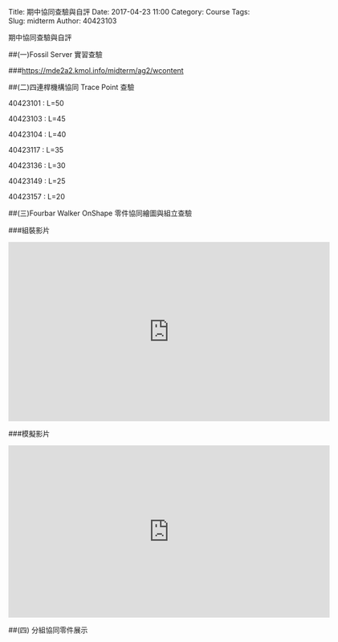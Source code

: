 Title: 期中協同查驗與自評
Date: 2017-04-23 11:00
Category: Course
Tags: 
Slug: midterm
Author: 40423103

期中協同查驗與自評

<!-- PELICAN_END_SUMMARY -->

##(一)Fossil Server 實習查驗

###<a href="https://mde2a2.kmol.info/midterm/ag2/wcontent">https://mde2a2.kmol.info/midterm/ag2/wcontent</a>

##(二)四連桿機構協同 Trace Point 查驗




<!-- 導入 Brython 標準程式庫 -->
 
<script type="text/javascript" src="https://cdn.rawgit.com/brython-dev/brython/master/www/src/brython_dist.js">
</script>
 
<!-- 啟動 Brython -->
 
<script>
window.onload=function(){
brython(1);
}
</script>

40423101 : L=50
 
 <!-- 以下實際利用  Brython 畫四連桿 trace point 路徑-->
 <canvas id="40423101" width="600" height="400"></canvas>
  
<script type="text/python3">
from browser import document as doc
from browser import html
import math
# 準備繪圖畫布
canvas = doc["40423101"]
ctx = canvas.getContext("2d")
 
fourbar_data = open("./../40423101/data/midterm1.csv").read()
fourbar_list = fourbar_data.splitlines()
# 以下可以利用 ctx 物件進行畫圖
# 先畫一條直線
ctx.beginPath()
# 設定線的寬度為 1 個單位
ctx.lineWidth = 1
# 利用 transform 將 y 座標反轉, 且 offset canvas.height
# (X scale, X skew, Y skew, Y scale, X offset, Y offset)
# 配合圖形位置進行座標轉換
ctx.transform(1, 0, 0, -1, canvas.width/2+250, canvas.height/2+100)
# 畫出 x 與 y 座標線
# 各座標值放大 3 倍
ratio = 3
ctx.moveTo(0, 0)
ctx.lineTo(-30*ratio, 0)
start_point = fourbar_list[0].split(",")
ctx.moveTo(float(start_point[0])*ratio, float(start_point[1])*ratio)
count = 0
for data in fourbar_list[1:]:
    point = data.split(",")
    #count = count + 1
    #container1 <= str(count) + ":" + point[0] + "," + point[1]
    #container1 <= html.BR()
    ctx.lineTo(float(point[0])*ratio, float(point[1])*ratio)
# 設定顏色為藍色, 也可以使用 "rgb(0, 0, 255)" 字串設定顏色值
ctx.strokeStyle = "blue"
# 實際執行畫線
ctx.stroke()
ctx.closePath()
</script>

40423103 : L=45
 
 <!-- 以下實際利用  Brython 畫四連桿 trace point 路徑-->
 <canvas id="40423103" width="600" height="400"></canvas>
  
<script type="text/python3">
from browser import document as doc
from browser import html
import math
# 準備繪圖畫布
canvas = doc["40423103"]
ctx = canvas.getContext("2d")
 
fourbar_data = open("./../40423103/data/midterm2.csv").read()
fourbar_list = fourbar_data.splitlines()
# 以下可以利用 ctx 物件進行畫圖
# 先畫一條直線
ctx.beginPath()
# 設定線的寬度為 1 個單位
ctx.lineWidth = 1
# 利用 transform 將 y 座標反轉, 且 offset canvas.height
# (X scale, X skew, Y skew, Y scale, X offset, Y offset)
# 配合圖形位置進行座標轉換
ctx.transform(1, 0, 0, -1, canvas.width/2+250, canvas.height/2+100)
# 畫出 x 與 y 座標線
# 各座標值放大 3 倍
ratio = 3
ctx.moveTo(0, 0)
ctx.lineTo(-30*ratio, 0)
start_point = fourbar_list[0].split(",")
ctx.moveTo(float(start_point[0])*ratio, float(start_point[1])*ratio)
count = 0
for data in fourbar_list[1:]:
    point = data.split(",")
    #count = count + 1
    #container1 <= str(count) + ":" + point[0] + "," + point[1]
    #container1 <= html.BR()
    ctx.lineTo(float(point[0])*ratio, float(point[1])*ratio)
# 設定顏色為藍色, 也可以使用 "rgb(0, 0, 255)" 字串設定顏色值
ctx.strokeStyle = "blue"
# 實際執行畫線
ctx.stroke()
ctx.closePath()
</script>

40423104 : L=40
 
 <!-- 以下實際利用  Brython 畫四連桿 trace point 路徑-->
 <canvas id="40423104" width="600" height="400"></canvas>
  
<script type="text/python3">
from browser import document as doc
from browser import html
import math
# 準備繪圖畫布
canvas = doc["40423104"]
ctx = canvas.getContext("2d")
 
fourbar_data = open("./../40423104/data/midterm3.csv").read()
fourbar_list = fourbar_data.splitlines()
# 以下可以利用 ctx 物件進行畫圖
# 先畫一條直線
ctx.beginPath()
# 設定線的寬度為 1 個單位
ctx.lineWidth = 1
# 利用 transform 將 y 座標反轉, 且 offset canvas.height
# (X scale, X skew, Y skew, Y scale, X offset, Y offset)
# 配合圖形位置進行座標轉換
ctx.transform(1, 0, 0, -1, canvas.width/2+250, canvas.height/2+100)
# 畫出 x 與 y 座標線
# 各座標值放大 3 倍
ratio = 3
ctx.moveTo(0, 0)
ctx.lineTo(-30*ratio, 0)
start_point = fourbar_list[0].split(",")
ctx.moveTo(float(start_point[0])*ratio, float(start_point[1])*ratio)
count = 0
for data in fourbar_list[1:]:
    point = data.split(",")
    #count = count + 1
    #container1 <= str(count) + ":" + point[0] + "," + point[1]
    #container1 <= html.BR()
    ctx.lineTo(float(point[0])*ratio, float(point[1])*ratio)
# 設定顏色為藍色, 也可以使用 "rgb(0, 0, 255)" 字串設定顏色值
ctx.strokeStyle = "blue"
# 實際執行畫線
ctx.stroke()
ctx.closePath()
</script>

40423117 : L=35
 
 <!-- 以下實際利用  Brython 畫四連桿 trace point 路徑-->
 <canvas id="40423117" width="600" height="400"></canvas>
  
<script type="text/python3">
from browser import document as doc
from browser import html
import math
# 準備繪圖畫布
canvas = doc["40423117"]
ctx = canvas.getContext("2d")
 
fourbar_data = open("./../40423117/data/midterm4.csv").read()
fourbar_list = fourbar_data.splitlines()
# 以下可以利用 ctx 物件進行畫圖
# 先畫一條直線
ctx.beginPath()
# 設定線的寬度為 1 個單位
ctx.lineWidth = 1
# 利用 transform 將 y 座標反轉, 且 offset canvas.height
# (X scale, X skew, Y skew, Y scale, X offset, Y offset)
# 配合圖形位置進行座標轉換
ctx.transform(1, 0, 0, -1, canvas.width/2+250, canvas.height/2+100)
# 畫出 x 與 y 座標線
# 各座標值放大 3 倍
ratio = 3
ctx.moveTo(0, 0)
ctx.lineTo(-30*ratio, 0)
start_point = fourbar_list[0].split(",")
ctx.moveTo(float(start_point[0])*ratio, float(start_point[1])*ratio)
count = 0
for data in fourbar_list[1:]:
    point = data.split(",")
    #count = count + 1
    #container1 <= str(count) + ":" + point[0] + "," + point[1]
    #container1 <= html.BR()
    ctx.lineTo(float(point[0])*ratio, float(point[1])*ratio)
# 設定顏色為藍色, 也可以使用 "rgb(0, 0, 255)" 字串設定顏色值
ctx.strokeStyle = "blue"
# 實際執行畫線
ctx.stroke()
ctx.closePath()
</script>

40423136 : L=30
 
 <!-- 以下實際利用  Brython 畫四連桿 trace point 路徑-->
 <canvas id="40423136" width="600" height="400"></canvas>
  
<script type="text/python3">
from browser import document as doc
from browser import html
import math
# 準備繪圖畫布
canvas = doc["40423136"]
ctx = canvas.getContext("2d")
 
fourbar_data = open("./../40423136/data/midterm5.csv").read()
fourbar_list = fourbar_data.splitlines()
# 以下可以利用 ctx 物件進行畫圖
# 先畫一條直線
ctx.beginPath()
# 設定線的寬度為 1 個單位
ctx.lineWidth = 1
# 利用 transform 將 y 座標反轉, 且 offset canvas.height
# (X scale, X skew, Y skew, Y scale, X offset, Y offset)
# 配合圖形位置進行座標轉換
ctx.transform(1, 0, 0, -1, canvas.width/2+250, canvas.height/2+100)
# 畫出 x 與 y 座標線
# 各座標值放大 3 倍
ratio = 3
ctx.moveTo(0, 0)
ctx.lineTo(-30*ratio, 0)
start_point = fourbar_list[0].split(",")
ctx.moveTo(float(start_point[0])*ratio, float(start_point[1])*ratio)
count = 0
for data in fourbar_list[1:]:
    point = data.split(",")
    #count = count + 1
    #container1 <= str(count) + ":" + point[0] + "," + point[1]
    #container1 <= html.BR()
    ctx.lineTo(float(point[0])*ratio, float(point[1])*ratio)
# 設定顏色為藍色, 也可以使用 "rgb(0, 0, 255)" 字串設定顏色值
ctx.strokeStyle = "blue"
# 實際執行畫線
ctx.stroke()
ctx.closePath()
</script>

40423149 : L=25
 
 <!-- 以下實際利用  Brython 畫四連桿 trace point 路徑-->
 <canvas id="40423149" width="600" height="400"></canvas>
  
<script type="text/python3">
from browser import document as doc
from browser import html
import math
# 準備繪圖畫布
canvas = doc["40423149"]
ctx = canvas.getContext("2d")
 
fourbar_data = open("./../40423149/data/midterm6.csv").read()
fourbar_list = fourbar_data.splitlines()
# 以下可以利用 ctx 物件進行畫圖
# 先畫一條直線
ctx.beginPath()
# 設定線的寬度為 1 個單位
ctx.lineWidth = 1
# 利用 transform 將 y 座標反轉, 且 offset canvas.height
# (X scale, X skew, Y skew, Y scale, X offset, Y offset)
# 配合圖形位置進行座標轉換
ctx.transform(1, 0, 0, -1, canvas.width/2+250, canvas.height/2+100)
# 畫出 x 與 y 座標線
# 各座標值放大 3 倍
ratio = 3
ctx.moveTo(0, 0)
ctx.lineTo(-30*ratio, 0)
start_point = fourbar_list[0].split(",")
ctx.moveTo(float(start_point[0])*ratio, float(start_point[1])*ratio)
count = 0
for data in fourbar_list[1:]:
    point = data.split(",")
    #count = count + 1
    #container1 <= str(count) + ":" + point[0] + "," + point[1]
    #container1 <= html.BR()
    ctx.lineTo(float(point[0])*ratio, float(point[1])*ratio)
# 設定顏色為藍色, 也可以使用 "rgb(0, 0, 255)" 字串設定顏色值
ctx.strokeStyle = "blue"
# 實際執行畫線
ctx.stroke()
ctx.closePath()
</script>

 40423157 : L=20
 
 <!-- 以下實際利用  Brython 畫四連桿 trace point 路徑-->
 <canvas id="40423157" width="600" height="400"></canvas>
  
<script type="text/python3">
from browser import document as doc
from browser import html
import math
# 準備繪圖畫布
canvas = doc["40423157"]
ctx = canvas.getContext("2d")
 
fourbar_data = open("./../40423157/data/midterm7.csv").read()
fourbar_list = fourbar_data.splitlines()
# 以下可以利用 ctx 物件進行畫圖
# 先畫一條直線
ctx.beginPath()
# 設定線的寬度為 1 個單位
ctx.lineWidth = 1
# 利用 transform 將 y 座標反轉, 且 offset canvas.height
# (X scale, X skew, Y skew, Y scale, X offset, Y offset)
# 配合圖形位置進行座標轉換
ctx.transform(1, 0, 0, -1, canvas.width/2+250, canvas.height/2+100)
# 畫出 x 與 y 座標線
# 各座標值放大 3 倍
ratio = 3
ctx.moveTo(0, 0)
ctx.lineTo(-30*ratio, 0)
start_point = fourbar_list[0].split(",")
ctx.moveTo(float(start_point[0])*ratio, float(start_point[1])*ratio)
count = 0
for data in fourbar_list[1:]:
    point = data.split(",")
    #count = count + 1
    #container1 <= str(count) + ":" + point[0] + "," + point[1]
    #container1 <= html.BR()
    ctx.lineTo(float(point[0])*ratio, float(point[1])*ratio)
# 設定顏色為藍色, 也可以使用 "rgb(0, 0, 255)" 字串設定顏色值
ctx.strokeStyle = "blue"
# 實際執行畫線
ctx.stroke()
ctx.closePath()
</script>

##(三)Fourbar Walker OnShape 零件協同繪圖與組立查驗

###組裝影片

<iframe src="https://player.vimeo.com/video/214393468" width="640" height="357" frameborder="0" webkitallowfullscreen mozallowfullscreen allowfullscreen></iframe>

###模擬影片

<iframe src="https://player.vimeo.com/video/214729992" width="640" height="343" frameborder="0" webkitallowfullscreen mozallowfullscreen allowfullscreen></iframe>


##(四) 分組協同零件展示
